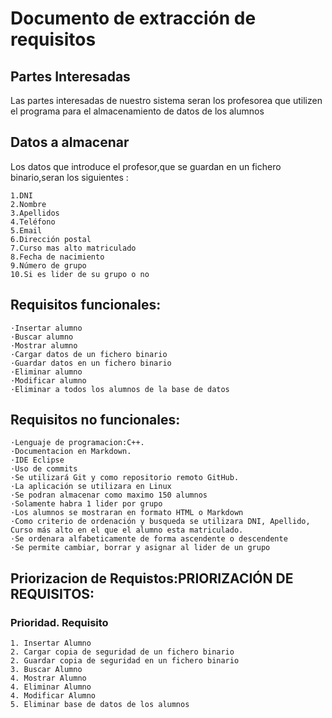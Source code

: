 # Documento de extracción de requisitos


## **Partes Interesadas**

Las partes interesadas de nuestro sistema seran los profesorea que utilizen el programa para el almacenamiento de datos de los alumnos

## **Datos a almacenar**

Los datos que introduce el profesor,que se guardan en un fichero binario,seran los siguientes :

	1.DNI
	2.Nombre
	3.Apellidos
	4.Teléfono
	5.Email
	6.Dirección postal
	7.Curso mas alto matriculado
	8.Fecha de nacimiento
	9.Número de grupo
	10.Si es lider de su grupo o no


## **Requisitos funcionales:** 
	·Insertar alumno
	·Buscar alumno
	·Mostrar alumno 
	·Cargar datos de un fichero binario
	·Guardar datos en un fichero binario
	·Eliminar alumno
	·Modificar alumno
	·Eliminar a todos los alumnos de la base de datos


## **Requisitos no funcionales:**
	·Lenguaje de programacion:C++.
	·Documentacion en Markdown.
	·IDE Eclipse
	·Uso de commits
	·Se utilizará Git y como repositorio remoto GitHub.
	·La aplicación se utilizara en Linux
	·Se podran almacenar como maximo 150 alumnos
	·Solamente habra 1 lider por grupo
	·Los alumnos se mostraran en formato HTML o Markdown
	·Como criterio de ordenación y busqueda se utilizara DNI, Apellido, Curso más alto en el que el alumno esta matriculado.
	·Se ordenara alfabeticamente de forma ascendente o descendente
	·Se permite cambiar, borrar y asignar al lider de un grupo

## **Priorizacion de Requistos:PRIORIZACIÓN DE REQUISITOS:**
### **Prioridad. Requisito**
	1. Insertar Alumno
	2. Cargar copia de seguridad de un fichero binario
	2. Guardar copia de seguridad en un fichero binario
	3. Buscar Alumno
	4. Mostrar Alumno
	4. Eliminar Alumno
	4. Modificar Alumno
	5. Eliminar base de datos de los alumnos
